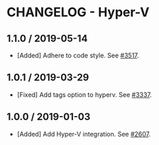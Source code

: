 # CHANGELOG - Hyper-V

## 1.1.0 / 2019-05-14

* [Added] Adhere to code style. See [#3517](https://github.com/DataDog/integrations-core/pull/3517).

## 1.0.1 / 2019-03-29

* [Fixed] Add tags option to hyperv. See [#3337](https://github.com/DataDog/integrations-core/pull/3337).

## 1.0.0 / 2019-01-03

* [Added] Add Hyper-V integration. See [#2607][1].

[1]: https://github.com/DataDog/integrations-core/pull/2607

